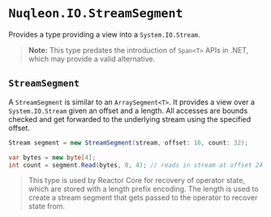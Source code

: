 # `Nuqleon.IO.StreamSegment`

Provides a type providing a view into a `System.IO.Stream`.

> **Note:** This type predates the introduction of `Span<T>` APIs in .NET, which may provide a valid alternative.

## `StreamSegment`

A `StreamSegment` is similar to an `ArraySegment<T>`. It provides a view over a `System.IO.Stream` given an offset and a length. All accesses are bounds checked and get forwarded to the underlying stream using the specified offset.

```csharp
Stream segment = new StreamSegment(stream, offset: 16, count: 32);

var bytes = new byte[4];
int count = segment.Read(bytes, 8, 4); // reads in stream at offset 24
```

> This type is used by Reactor Core for recovery of operator state, which are stored with a length prefix encoding. The length is used to create a stream segment that gets passed to the operator to recover state from.
